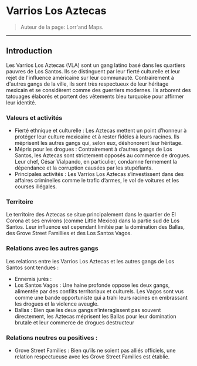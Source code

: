 # Varrios Los Aztecas

> Auteur de la page: Lorr'and Maps. 

---

## Introduction

Les Varrios Los Aztecas (VLA) sont un gang latino basé dans les quartiers pauvres de Los Santos. Ils se distinguent par leur fierté culturelle et leur rejet de l'influence américaine sur leur communauté. Contrairement à d'autres gangs de la ville, ils sont très respectueux de leur héritage mexicain et se considèrent comme des guerriers modernes. Ils arborent des tatouages élaborés et portent des vêtements bleu turquoise pour affirmer leur identité.

### Valeurs et activités
      
- Fierté ethnique et culturelle : Les Aztecas mettent un point d’honneur à protéger leur culture mexicaine et à rester fidèles à leurs racines. Ils méprisent les autres gangs qui, selon eux, déshonorent leur héritage.
- Mépris pour les drogues : Contrairement à d’autres gangs de Los Santos, les Aztecas sont strictement opposés au commerce de drogues. Leur chef, César Vialpando, en particulier, condamne fermement la dépendance et la corruption causées par les stupéfiants.
- Principales activités : Les Varrios Los Aztecas s’investissent dans des affaires criminelles comme le trafic d’armes, le vol de voitures et les courses illégales.

### Territoire

Le territoire des Aztecas se situe principalement dans le quartier de El Corona et ses environs (comme Little Mexico) dans la partie sud de Los Santos. Leur influence est cependant limitée par la domination des Ballas, des Grove Street Famillies et des Los Santos Vagos.

### Relations avec les autres gangs

Les relations entre les Varrios Los Aztecas et les autres gangs de Los Santos sont tendues :
- Ennemis jurés :
- Los Santos Vagos : Une haine profonde oppose les deux gangs, alimentée par des conflits territoriaux et culturels. Les Vagos sont vus comme une bande opportuniste qui a trahi leurs racines en embrassant les drogues et la violence aveugle.
- Ballas : Bien que les deux gangs n’interagissent pas souvent directement, les Aztecas méprisent les Ballas pour leur domination brutale et leur commerce de drogues destructeur

### Relations neutres ou positives :

- Grove Street Families : Bien qu’ils ne soient pas alliés officiels, une relation respectueuse avec les Grove Street Families est établie. 